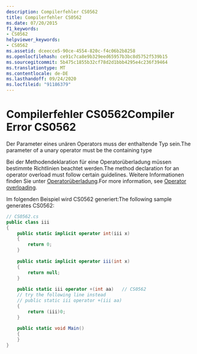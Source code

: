```yaml
---
description: Compilerfehler CS0562
title: Compilerfehler CS0562
ms.date: 07/20/2015
f1_keywords:
- CS0562
helpviewer_keywords:
- CS0562
ms.assetid: dceecce5-90ce-4554-820c-f4c06b2b8258
ms.openlocfilehash: ce91c7ca8e9b329eed65957b3bc8d5752f539b15
ms.sourcegitcommit: 5b475c1855b32cf78d2d1bbb4295e4c236f39464
ms.translationtype: MT
ms.contentlocale: de-DE
ms.lasthandoff: 09/24/2020
ms.locfileid: "91186379"
---
```

# <a name="compiler-error-cs0562"></a><span data-ttu-id="e7839-103">Compilerfehler CS0562</span><span class="sxs-lookup"><span data-stu-id="e7839-103">Compiler Error CS0562</span></span>

<span data-ttu-id="e7839-104">Der Parameter eines unären Operators muss der enthaltende Typ sein.</span><span class="sxs-lookup"><span data-stu-id="e7839-104">The parameter of a unary operator must be the containing type</span></span>  
  
<span data-ttu-id="e7839-105">Bei der Methodendeklaration für eine Operatorüberladung müssen bestimmte Richtlinien beachtet werden.</span><span class="sxs-lookup"><span data-stu-id="e7839-105">The method declaration for an operator overload must follow certain guidelines.</span></span> <span data-ttu-id="e7839-106">Weitere Informationen finden Sie unter [Operatorüberladung](../language-reference/operators/operator-overloading.md).</span><span class="sxs-lookup"><span data-stu-id="e7839-106">For more information, see [Operator overloading](../language-reference/operators/operator-overloading.md).</span></span>
  
<span data-ttu-id="e7839-107">Im folgenden Beispiel wird CS0562 generiert:</span><span class="sxs-lookup"><span data-stu-id="e7839-107">The following sample generates CS0562:</span></span>  
  
```csharp  
// CS0562.cs  
public class iii  
{  
    public static implicit operator int(iii x)  
    {  
        return 0;  
    }  
  
    public static implicit operator iii(int x)  
    {  
        return null;  
    }  
  
    public static iii operator +(int aa)   // CS0562  
    // try the following line instead  
    // public static iii operator +(iii aa)  
    {  
        return (iii)0;  
    }  
  
    public static void Main()  
    {  
    }  
}  
```
